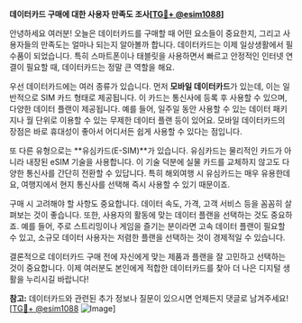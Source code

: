 **데이터카드 구매에 대한 사용자 만족도 조사[[TG💪+ @esim1088](https://t.me/s/esim1088)]**

안녕하세요 여러분! 오늘은 데이터카드를 구매할 때 어떤 요소들이 중요한지, 그리고 사용자들의 만족도는 얼마나 되는지 알아볼까 합니다. 데이터카드는 이제 일상생활에서 필수품이 되었습니다. 특히 스마트폰이나 태블릿을 사용하면서 빠르고 안정적인 인터넷 연결이 필요할 때, 데이터카드는 정말 큰 역할을 해요.

우선 데이터카드에는 여러 종류가 있습니다. 먼저 **모바일 데이터카드**가 있는데, 이는 일반적으로 SIM 카드 형태로 제공됩니다. 이 카드는 통신사에 등록 후 사용할 수 있으며, 다양한 데이터 플랜이 제공됩니다. 예를 들어, 일주일 동안 사용할 수 있는 데이터 패키지나 월 단위로 이용할 수 있는 무제한 데이터 플랜 등이 있어요. 모바일 데이터카드의 장점은 바로 휴대성이 좋아서 어디서든 쉽게 사용할 수 있다는 점입니다.

또 다른 유형으로는 **유심카드(E-SIM)**가 있습니다. 유심카드는 물리적인 카드가 아니라 내장된 eSIM 기술을 사용합니다. 이 기술 덕분에 실물 카드를 교체하지 않고도 다양한 통신사를 간단히 전환할 수 있답니다. 특히 해외여행 시 유심카드는 매우 유용한데요, 여행지에서 현지 통신사를 선택해 즉시 사용할 수 있기 때문이죠.

구매 시 고려해야 할 사항도 중요합니다. 데이터 속도, 가격, 고객 서비스 등을 꼼꼼히 살펴보는 것이 좋습니다. 또한, 사용자의 활동에 맞는 데이터 플랜을 선택하는 것도 중요하죠. 예를 들어, 주로 스트리밍이나 게임을 즐기는 분이라면 고속 데이터 플랜이 필요할 수 있고, 소규모 데이터 사용자는 저렴한 플랜을 선택하는 것이 경제적일 수 있습니다.

결론적으로 데이터카드 구매 전에 자신에게 맞는 제품과 플랜을 잘 고민하고 선택하는 것이 중요합니다. 이제 여러분도 본인에게 적합한 데이터카드를 찾아 더 나은 디지털 생활을 누리시길 바랍니다!

**참고:** 데이터카드와 관련된 추가 정보나 질문이 있으시면 언제든지 댓글로 남겨주세요! [[TG💪+ @esim1088](https://t.me/s/esim1088) ![Image](https://i.postimg.cc/Y0z9fWf4/image.png)]
